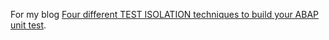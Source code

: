 For my blog [Four different TEST ISOLATION techniques to build your ABAP unit test](https://blogs.sap.com/2013/11/21/four-different-test-isolation-techniques-to-build-your-abap-unit-test/).